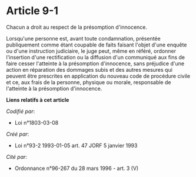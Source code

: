 # Article 9-1

Chacun a droit au respect de la présomption d'innocence.

Lorsqu'une personne est, avant toute condamnation, présentée publiquement comme étant coupable de faits faisant l'objet d'une
enquête ou d'une instruction judiciaire, le juge peut, même en référé, ordonner l'insertion d'une rectification ou la
diffusion d'un communiqué aux fins de faire cesser l'atteinte à la présomption d'innocence, sans préjudice d'une action en
réparation des dommages subis et des autres mesures qui peuvent être prescrites en application du nouveau code de procédure
civile et ce, aux frais de la personne, physique ou morale, responsable de l'atteinte à la présomption d'innocence.

**Liens relatifs à cet article**

_Codifié par_:

  - Loi n°1803-03-08

_Créé par_:

  - Loi n°93-2 1993-01-05 art. 47 JORF 5 janvier 1993

_Cité par_:

  - Ordonnance n°96-267 du 28 mars 1996 - art. 3 (V)
